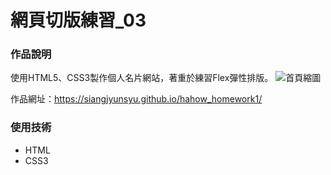 網頁切版練習_03
===

### 作品說明
使用HTML5、CSS3製作個人名片網站，著重於練習Flex彈性排版。
![首頁縮圖](https://imgur.com/19E8HeF)

作品網址：https://siangjyunsyu.github.io/hahow_homework1/

### 使用技術
- HTML
- CSS3